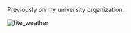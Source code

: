 Previously on my university organization.

![lite_weather](https://github.com/user-attachments/assets/85b26cba-805e-4c15-964a-450603485eec)
